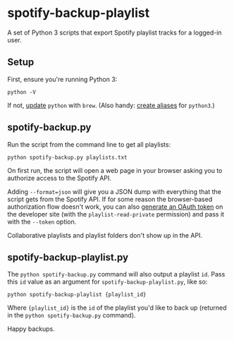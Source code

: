 spotify-backup-playlist
=======================

A set of Python 3 scripts that export Spotify playlist tracks for a logged-in user.

Setup
-----

First, ensure you're running Python 3:

	python -V

If not, [update](https://formulae.brew.sh/formula/python#default) `python` with `brew`. (Also handy: [create aliases](https://opensource.com/article/19/5/python-3-default-mac) for `python3`.)

spotify-backup.py
-----------------

Run the script from the command line to get all playlists:

	python spotify-backup.py playlists.txt

On first run, the script will open a web page in your browser asking you to authorize access to the Spotify API.

Adding `--format=json` will give you a JSON dump with everything that the script gets from the Spotify API. If for some reason the browser-based authorization flow doesn't work, you can also [generate an OAuth token](https://developer.spotify.com/web-api/console/get-playlists/) on the developer site (with the `playlist-read-private` permission) and pass it with the `--token` option.

Collaborative playlists and playlist folders don't show up in the API.

spotify-backup-playlist.py
---------------------------

The `python spotify-backup.py` command will also output a playlist `id`. Pass this `id` value as an argument for `spotify-backup-playlist.py`, like so:

	python spotify-backup-playlist {playlist_id}

Where `{playlist_id}` is the `id` of the playlist you'd like to back up (returned in the `python spotify-backup.py` command).

Happy backups.